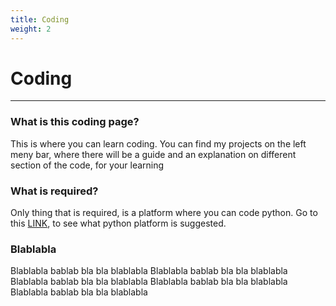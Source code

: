 ```yaml
---
title: Coding
weight: 2
---
```

# Coding
***
### What is this coding page?
This is where you can learn coding. You can find my projects on the left meny bar, where there will be a guide and an explanation on different section of the code, for your learning

### What is required?
Only thing that is required, is a platform where you can code python. Go to this [LINK](https://www.simplilearn.com/tutorials/python-tutorial/python-ide), to see what python platform is suggested.

### Blablabla
Blablabla bablab bla bla blablabla Blablabla bablab bla bla blablabla Blablabla bablab bla bla blablabla Blablabla bablab bla bla blablabla Blablabla bablab bla bla blablabla
